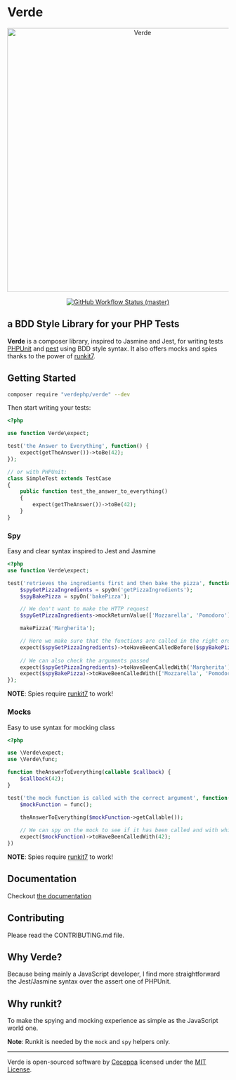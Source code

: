 # Verde

<p align="center">
    <img src="https://repository-images.githubusercontent.com/277139327/61f58c80-be1e-11ea-97fd-ab0abe2e7a34" width="600" alt="Verde">
    <p align="center">
        <a href="https://github.com/verdephp/verde/actions">
            <img alt="GitHub Workflow Status (master)" src="https://img.shields.io/github/workflow/status/verdephp/verde/Tests/master" />
        </a>
    </p>
</p>

## a BDD Style Library for your PHP Tests

**Verde** is a composer library, inspired to Jasmine and Jest, for writing tests [PHPUnit](https://phpunit.de/) and [pest](https://pestphp.com/) 
using BDD style syntax.
It also offers mocks and spies thanks to the power of [runkit7](https://github.com/runkit7/runkit7).

## Getting Started

```sh
composer require "verdephp/verde" --dev
```

Then start writing your tests:

```php
<?php

use function Verde\expect;

test('the Answer to Everything', function() {
    expect(getTheAnswer())->toBe(42);
});

// or with PHPUnit:
class SimpleTest extends TestCase
{
    public function test_the_answer_to_everything()
    {
        expect(getTheAnswer())->toBe(42);
    }
}
```

### Spy

Easy and clear syntax inspired to Jest and Jasmine

```php
<?php
use function Verde\expect;

test('retrieves the ingredients first and then bake the pizza', function () {
    $spyGetPizzaIngredients = spyOn('getPizzaIngredients');
    $spyBakePizza = spyOn('bakePizza');

    // We don't want to make the HTTP request
    $spyGetPizzaIngredients->mockReturnValue(['Mozzarella', 'Pomodoro']);

    makePizza('Margherita');

    // Here we make sure that the functions are called in the right order
    expect($spyGetPizzaIngredients)->toHaveBeenCalledBefore($spyBakePizza);
    
    // We can also check the arguments passed
    expect($spyGetPizzaIngredients)->toHaveBeenCalledWith('Margherita');
    expect($spyBakePizza)->toHaveBeenCalledWith(['Mozzarella', 'Pomodoro']);
});
```

**NOTE**: Spies require [runkit7](https://github.com/runkit7/runkit7) to work!

### Mocks

Easy to use syntax for mocking class

```php
<?php

use \Verde\expect;
use \Verde\func;

function theAnswerToEverything(callable $callback) {
    $callback(42);
}

test('the mock function is called with the correct argument', function() {
    $mockFunction = func();
    
    theAnswerToEverything($mockFunction->getCallable());

    // We can spy on the mock to see if it has been called and with which argument    
    expect($mockFunction)->toHaveBeenCalledWith(42);
})
```

**NOTE**: Spies require [runkit7](https://github.com/runkit7/runkit7) to work!

## Documentation

Checkout [the documentation](https://verdephp.github.io)

## Contributing

Please read the CONTRIBUTING.md file.

## Why Verde?

Because being mainly a JavaScript developer, I find more straightforward the Jest/Jasmine syntax over the assert one of PHPUnit.

## Why runkit?

To make the spying and mocking experience as simple as the JavaScript world one.

**Note**: Runkit is needed by the `mock` and `spy` helpers only.

---

Verde is open-sourced software by [Ceceppa](https://twitter.com/ceceppa) licensed under the [MIT License](https://github.com/verdephp/verde/blob/master/LICENSE.md).
